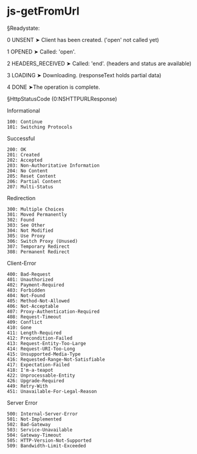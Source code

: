 # js-getFromUrl
§Readystate:

0  UNSENT			➤ Client has been created. ('open' not called yet)

1  OPENED			➤ Called: 'open'.

2  HEADERS_RECEIVED	➤ Called: 'end'. (headers and status are available)

3  LOADING			➤ Downloading. (responseText holds partial data)
    
4  DONE				➤The operation is complete.


§HttpStatusCode (0:NSHTTPURLResponse)

Informational

    100: Continue
    101: Switching Protocols

Successful

    200: OK
    201: Created
    202: Accepted
    203: Non-Authoritative Information
    204: No Content
    205: Reset Content
    206: Partial Content
    207: Multi-Status

Redirection

    300: Multiple Choices
    301: Moved Permanently
    302: Found
    303: See Other
    304: Not Modified
    305: Use Proxy
    306: Switch Proxy (Unused)
    307: Temporary Redirect
    308: Permanent Redirect

Client-Error

    400: Bad-Request
    401: Unauthorized
    402: Payment-Required
    403: Forbidden
    404: Not-Found
    405: Method-Not-Allowed
    406: Not-Acceptable
    407: Proxy-Authentication-Required
    408: Request-Timeout
    409: Conflict
    410: Gone
    411: Length-Required
    412: Precondition-Failed
    413: Request-Entity-Too-Large
    414: Request-URI-Too-Long
    415: Unsupported-Media-Type
    416: Requested-Range-Not-Satisfiable
    417: Expectation-Failed
    418: I'm-a-teapot
    422: Unprocessable-Entity
    426: Upgrade-Required
    449: Retry-With
    451: Unavailable-For-Legal-Reason

Server Error

    500: Internal-Server-Error
    501: Not-Implemented
    502: Bad-Gateway
    503: Service-Unavailable
    504: Gateway-Timeout
    505: HTTP-Version-Not-Supported
    509: Bandwidth-Limit-Exceeded
